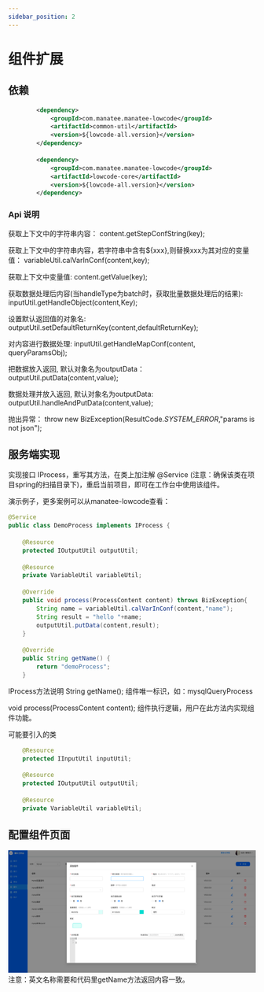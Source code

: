 ```yaml
---
sidebar_position: 2
---
```

# 组件扩展

## 依赖
```xml
        <dependency>
            <groupId>com.manatee.manatee-lowcode</groupId>
            <artifactId>common-util</artifactId>
            <version>${lowcode-all.version}</version>
        </dependency>

        <dependency>
            <groupId>com.manatee.manatee-lowcode</groupId>
            <artifactId>lowcode-core</artifactId>
            <version>${lowcode-all.version}</version>
        </dependency>
```

### Api 说明
获取上下文中的字符串内容：
content.getStepConfString(key);

获取上下文中的字符串内容，若字符串中含有${xxx},则替换xxx为其对应的变量值：
variableUtil.calVarInConf(content,key);

获取上下文中变量值:
content.getValue(key);

获取数据处理后内容(当handleType为batch时，获取批量数据处理后的结果):
inputUtil.getHandleObject(content,Key);

设置默认返回值的对象名:
outputUtil.setDefaultReturnKey(content,defaultReturnKey);

对内容进行数据处理:
inputUtil.getHandleMapConf(content, queryParamsObj);

把数据放入返回, 默认对象名为outputData：
outputUtil.putData (content,value );

数据处理并放入返回, 默认对象名为outputData:
outputUtil.handleAndPutData(content,value );

抛出异常：
 		throw new BizException(ResultCode._SYSTEM_ERROR_,"params is not json");

## 服务端实现

实现接口 IProcess，重写其方法，在类上加注解 @Service (注意：确保该类在项目spring的扫描目录下)，重启当前项目，即可在工作台中使用该组件。


演示例子，更多案例可以从manatee-lowcode查看：
```java
@Service
public class DemoProcess implements IProcess {

    @Resource
    protected IOutputUtil outputUtil;

    @Resource
    private VariableUtil variableUtil;

    @Override
    public void process(ProcessContent content) throws BizException{
        String name = variableUtil.calVarInConf(content,"name");
        String result = "hello "+name;
        outputUtil.putData(content,result);
    }

    @Override
    public String getName() {
        return "demoProcess";
    }
```

IProcess方法说明
String getName();
组件唯一标识，如：mysqlQueryProcess

void process(ProcessContent content);
组件执行逻辑，用户在此方法内实现组件功能。

可能要引入的类
```java
    @Resource
    protected IInputUtil inputUtil;

  	@Resource
    protected IOutputUtil outputUtil;

    @Resource
    private VariableUtil variableUtil;

```

## 配置组件页面
![组件扩展_1.png](img/组件扩展_1.png)
注意：英文名称需要和代码里getName方法返回内容一致。
